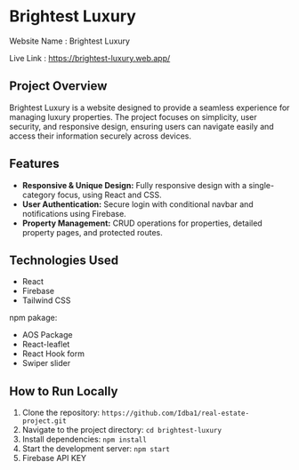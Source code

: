 # Brightest Luxury

Website Name : Brightest Luxury

Live Link : https://brightest-luxury.web.app/

## Project Overview
Brightest Luxury is a website designed to provide a seamless experience for managing luxury properties. The project focuses on simplicity, user security, and responsive design, ensuring users can navigate easily and access their information securely across devices.

## Features
- **Responsive & Unique Design:** Fully responsive design with a single-category focus, using React and CSS.
- **User Authentication:** Secure login with conditional navbar and notifications using Firebase.
- **Property Management:** CRUD operations for properties, detailed property pages, and protected routes.

## Technologies Used
- React
- Firebase
- Tailwind CSS
  
npm pakage:

- AOS Package
- React-leaflet
- React Hook form
- Swiper slider
  
## How to Run Locally
1. Clone the repository: `https://github.com/Idba1/real-estate-project.git`
2. Navigate to the project directory: `cd brightest-luxury`
3. Install dependencies: `npm install`
4. Start the development server: `npm start`
5. Firebase API KEY
